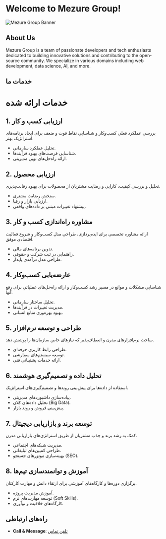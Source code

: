 # Welcome to Mezure Group!

![Mezure Group Banner](https://mezure.ir/wp-content/uploads/2024/11/Logo200.png#274)

## About Us

Mezure Group is a team of passionate developers and tech enthusiasts dedicated to building innovative solutions and contributing to the open-source community. We specialize in various domains including web development, data science, AI, and more.


## خدمات ما

# خدمات ارائه شده

## 1. **ارزیابی کسب و کار**
بررسی عملکرد فعلی کسب‌وکار و شناسایی نقاط قوت و ضعف برای ایجاد برنامه‌های استراتژیک بهتر.
- تحلیل عملکرد سازمانی.
- شناسایی فرصت‌های بهبود فرآیندها.
- ارائه راه‌حل‌های نوین مدیریتی.

## 2. **ارزیابی محصول**
تحلیل و بررسی کیفیت، کارایی و رضایت مشتریان از محصولات برای بهبود رقابت‌پذیری.
- سنجش رضایت مشتری.
- ارزیابی بازار و رقبا.
- پیشنهاد تغییرات مبتنی بر داده‌های واقعی.

## 3. **مشاوره راه‌اندازی کسب و کار**
ارائه مشاوره تخصصی برای ایده‌پردازی، طراحی مدل کسب‌وکار و شروع فعالیت اقتصادی موفق.
- تدوین برنامه‌های مالی.
- راهنمایی در ثبت شرکت و حقوقی.
- طراحی مدل درآمدی پایدار.

## 4. **عارضه‌یابی کسب‌وکار**
شناسایی مشکلات و موانع در مسیر رشد کسب‌وکار و ارائه راه‌حل‌های عملیاتی برای رفع آنها.
- تحلیل ساختار سازمانی.
- مدیریت تغییرات در فرآیندها.
- بهبود بهره‌وری منابع انسانی.

## 5. **طراحی و توسعه نرم‌افزار**
ساخت نرم‌افزارهای مدرن و انعطاف‌پذیر که نیازهای خاص سازمان‌ها را پوشش دهد.
- طراحی رابط کاربری حرفه‌ای.
- توسعه سیستم‌های سفارشی.
- ارائه خدمات پشتیبانی فنی.

## 6. **تحلیل داده و تصمیم‌گیری هوشمند**
استفاده از داده‌ها برای پیش‌بینی روندها و تصمیم‌گیری‌های استراتژیک.
- پیاده‌سازی داشبوردهای مدیریتی.
- تحلیل داده‌های کلان (Big Data).
- پیش‌بینی فروش و روند بازار.

## 7. **توسعه برند و بازاریابی دیجیتال**
کمک به رشد برند و جذب مشتریان از طریق استراتژی‌های بازاریابی مدرن.
- مدیریت شبکه‌های اجتماعی.
- طراحی کمپین‌های تبلیغاتی.
- بهینه‌سازی موتورهای جستجو (SEO).

## 8. **آموزش و توانمندسازی تیم‌ها**
برگزاری دوره‌ها و کارگاه‌های آموزشی برای ارتقاء دانش و مهارت کارکنان.
- آموزش مدیریت پروژه.
- توسعه مهارت‌های نرم (Soft Skills).
- کارگاه‌های خلاقیت و نوآوری.

## راه‌های ارتباطی

- **Call & Message**: [تلفن تماس](tel:09125439836)